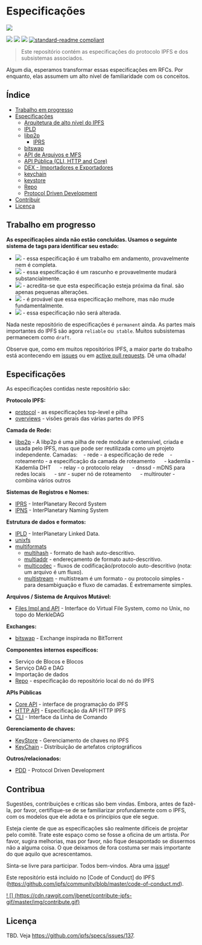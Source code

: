# Especificações

![](media-artifacts/ipfs-splash.png)

[![](https://img.shields.io/badge/made%20by-Protocol%20Labs-blue.svg?style=flat-square)](http://ipn.io)
[![](https://img.shields.io/badge/project-IPFS-blue.svg?style=flat-square)](http://ipfs.io/)
[![](https://img.shields.io/badge/freenode-%23ipfs-blue.svg?style=flat-square)](http://webchat.freenode.net/?channels=%23ipfs)
[![standard-readme compliant](https://img.shields.io/badge/readme%20style-standard-brightgreen.svg?style=flat-square)](https://github.com/RichardLitt/standard-readme)

> Este repositório contém as especificações do protocolo IPFS e dos subsistemas associados.

Algum dia, esperamos transformar essas especificações em RFCs. Por enquanto, elas assumem um alto nível de familiaridade com os conceitos.

## Índice

- [Trabalho em progresso](#work-in-progress)
- [Especificações](#specs)
  - [Arquitetura de alto nível do IPFS](/architecture)
  - [IPLD](https://github.com/ipld/specs)
  - [libp2p](https://github.com/libp2p/specs)
    - [IPRS](https://github.com/libp2p/specs/blob/master/IPRS.md)
  - [bitswap](/bitswap)
  - [API de Arquivos e MFS](/files)
  - [API Pública (CLI, HTTP and Core)](/public-api)
  - [DEX - Importadores e Exportadores](/dex)
  - [keychain](/keychain)
  - [keystore](/keystore)
  - [Repo](/repo)
  - [Protocol Driven Development](https://github.com/ipfs/pdd)
- [Contribuir](#contribute)
- [Licença](#license)

## Trabalho em progresso

**As especificações ainda não estão concluídas. Usamos o seguinte sistema de tags para identificar seu estado:**

- ![](https://img.shields.io/badge/status-wip-orange.svg?style=flat-square) - essa especificação é um trabalho em andamento, provavelmente nem é completa.
- ![](https://img.shields.io/badge/status-draft-yellow.svg?style=flat-square) - essa especificação é um rascunho e provavelmente mudará substancialmente.
- ![](https://img.shields.io/badge/status-reliable-green.svg?style=flat-square) - acredita-se que esta especificação esteja próxima da final. são apenas pequenas alterações.
- ![](https://img.shields.io/badge/status-stable-brightgreen.svg?style=flat-square) - é provável que essa especificação melhore, mas não mude fundamentalmente.
- ![](https://img.shields.io/badge/status-permanent-blue.svg?style=flat-square) - essa especificação não será alterada.

Nada neste repositório de especificações é `permanent` ainda. As partes mais importantes do IPFS são agora `reliable` ou` stable`. Muitos subsistemas permanecem como `draft`.


Observe que, como em muitos repositórios IPFS, a maior parte do trabalho está acontecendo em [issues](https://github.com/ipfs/specs/issues/) ou em [active pull requests](https://github.com/ipfs/specs/pulls/). Dê uma olhada!

## Especificações

As especificações contidas neste repositório são:

**Protocolo IPFS:**
- [protocol](/architecture) - as especificações top-level e pilha
- [overviews](/overviews) - visões gerais das várias partes do IPFS

**Camada de Rede:**
- [libp2p](https://github.com/libp2p/specs) - A libp2p é uma pilha de rede modular e extensível, criada e usada pelo IPFS, mas que pode ser reutilizada como um projeto independente. Camadas:
   - rede - a especificação de rede
   - roteamento - a especificação da camada de roteamento
     - kademlia - Kademlia DHT
     - relay - o protocolo relay
     - dnssd - mDNS para redes locais
     - snr - super nó de roteamento
     - multirouter - combina vários outros

**Sistemas de Registros e Nomes:**
- [IPRS](https://github.com/libp2p/specs/blob/master/IPRS.md) - InterPlanetary Record System
- [IPNS](/naming) - InterPlanetary Naming System

**Estrutura de dados e formatos:**
- [IPLD](https://github.com/ipld/spec) - InterPlanetary Linked Data.
- [unixfs](/unixfs)
- [multiformats](http://github.com/multiformats/multiformats)
  - [multihash](https://github.com/multiformats/multihash) - formato de hash auto-descritivo.
  - [multiaddr](https://github.com/multiformats/multiaddr) - endereçamento de formato auto-descritivo.
  - [multicodec](https://github.com/multiformats/multicodec) - fluxos de codificação/protocolo auto-descritivo (nota: um arquivo é um fluxo).
  - [multistream](https://github.com/multiformats/multistream) - multistream é um formato - ou protocolo simples - para desambiguação e fluxo de camadas. É extremamente simples.

**Arquivos / Sistema de Arquivos Mutável:**
- [Files Impl and API](/files) - Interface do Virtual File System, como no Unix, no topo do MerkleDAG

**Exchanges:**
- [bitswap](/bitswap) - Exchange inspirada no BitTorrent

**Componentes internos específicos:**
- Serviço de Blocos e Blocos
- Serviço DAG e DAG
- Importação de dados
- [Repo](/repo) - especificação do repositório local do nó do IPFS

**APIs Públicas**
- [Core API](/public-api/core) - interface de programação do IPFS
- [HTTP API](https://github.com/ipfs/http-api-spec) - Especificação da API HTTP IPFS
- [CLI](/public-api/cli) - Interface da Linha de Comando

**Gerenciamento de chaves:**
- [KeyStore](/keystore) - Gerenciamento de chaves no IPFS
- [KeyChain](/keychain) - Distribuição de artefatos criptográficos

**Outros/relacionados:**
- [PDD](https://github.com/ipfs/pdd) - Protocol Driven Development

## Contribua

Sugestões, contribuições e críticas são bem vindas. Embora, antes de fazê-la, por favor, certifique-se de se familiarizar profundamente com o IPFS, com os modelos que ele adota e os princípios que ele segue.

Esteja ciente de que as especificações são realmente difíceis de projetar pelo comitê. Trate este espaço como se fosse a oficina de um artista. Por favor, sugira melhorias, mas por favor, não fique desapontado se dissermos não a alguma coisa. O que deixamos de fora costuma ser mais importante do que aquilo que acrescentamos.

Sinta-se livre para participar. Todos bem-vindos. Abra uma [issue](https://github.com/ipfs/specs/issues)!

Este repositório está incluído no [Code of Conduct] do IPFS (https://github.com/ipfs/community/blob/master/code-of-conduct.md).

[! [] (https://cdn.rawgit.com/jbenet/contribute-ipfs-gif/master/img/contribute.gif)](https://github.com/ipfs/community/blob/master/contributing.md)

## Licença

TBD. Veja https://github.com/ipfs/specs/issues/137.